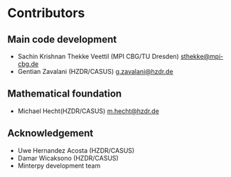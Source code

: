 # Contributors

## Main code development
- Sachin Krishnan Thekke Veettil (MPI CBG/TU Dresden) <sthekke@mpi-cbg.de>
- Gentian Zavalani (HZDR/CASUS) <g.zavalani@hzdr.de>

## Mathematical foundation
- Michael Hecht(HZDR/CASUS) <m.hecht@hzdr.de>

## Acknowledgement
- Uwe Hernandez Acosta (HZDR/CASUS)
- Damar Wicaksono (HZDR/CASUS)
- Minterpy development team
